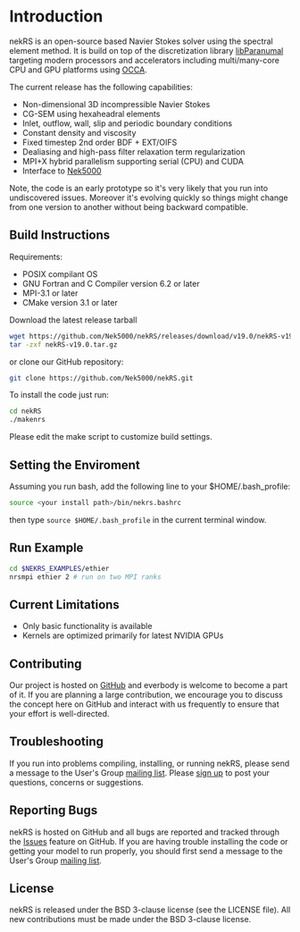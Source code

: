 # Introduction

nekRS is an open-source based Navier Stokes solver using the spectral element method. It is build on top of the discretization library [libParanumal](https://github.com/libParanumal/libParanumal/) targeting modern processors and accelerators including multi/many-core CPU and GPU platforms using [OCCA](https://github.com/occa/occa/).

The current release has the following capabilities:

* Non-dimensional 3D incompressible Navier Stokes
* CG-SEM using hexaheadral elements 
* Inlet, outflow, wall, slip and periodic boundary conditions 
* Constant density and viscosity
* Fixed timestep 2nd order BDF + EXT/OIFS
* Dealiasing and high-pass filter relaxation term regularization
* MPI+X hybrid parallelism supporting serial (CPU) and CUDA 
* Interface to [Nek5000](https://github.com/Nek5000/Nek5000) 

Note, the code is an early prototype so it's very likely that you run into undiscovered issues. Moreover it's evolving quickly so things might change from one version to another without being backward compatible. 


## Build Instructions

Requirements:
* POSIX compilant OS
* GNU Fortran and C Compiler version 6.2 or later
* MPI-3.1 or later
* CMake version 3.1 or later

Download the latest release tarball

```sh
wget https://github.com/Nek5000/nekRS/releases/download/v19.0/nekRS-v19.0.tar.gz 
tar -zxf nekRS-v19.0.tar.gz 
```


or clone our GitHub repository:

```sh
git clone https://github.com/Nek5000/nekRS.git
```

To install the code just run:

```sh
cd nekRS
./makenrs
```
Please edit the make script to customize build settings.


## Setting the Enviroment

Assuming you run bash, add the following line to your $HOME/.bash_profile:

```sh
source <your install path>/bin/nekrs.bashrc
```
then type `source $HOME/.bash_profile` in the current terminal window. 

## Run Example

```sh
cd $NEKRS_EXAMPLES/ethier
nrsmpi ethier 2 # run on two MPI ranks
```

## Current Limitations

* Only basic functionality is available
* Kernels are optimized primarily for latest NVIDIA GPUs 

## Contributing

Our project is hosted on [GitHub](https://github.com/Nek5000/nekRS) and everbody is welcome to become a part of it. If you are planning a large contribution, we encourage you to discuss the concept here on GitHub and interact with us frequently to ensure that your effort is well-directed.

## Troubleshooting

If you run into problems compiling, installing, or running nekRS, please send a message to the User's Group [mailing list](https://groups.google.com/forum/#!forum/nekRS). Please [sign up](https://groups.google.com/forum/#!forum/nek5000/join) to post your questions, concerns or suggestions.

## Reporting Bugs
nekRS is hosted on GitHub and all bugs are reported and tracked through the [Issues](https://github.com/Nek5000/nekRS/issues) feature on GitHub. If you are having trouble installing the code or getting your model to run properly, you should first send a message to the User's Group [mailing list](https://groups.google.com/forum/#!forum/nekRS).

## License
nekRS is released under the BSD 3-clause license (see the LICENSE file). All new contributions must be made under the BSD 3-clause license.

